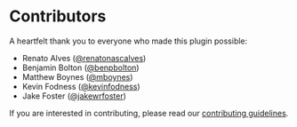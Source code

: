 # Contributors

A heartfelt thank you to everyone who made this plugin possible:

- Renato Alves ([@renatonascalves](https://github.com/renatonascalves))
- Benjamin Bolton ([@benpbolton](https://github.com/benpbolton))
- Matthew Boynes ([@mboynes](https://github.com/mboynes))
- Kevin Fodness ([@kevinfodness](https://github.com/kevinfodness))
- Jake Foster ([@jakewrfoster](https://github.com/jakewrfoster))

If you are interested in contributing, please read our
[contributing guidelines](CONTRIBUTING.md).
